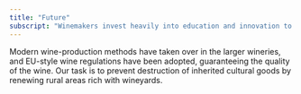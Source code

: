 ```yaml
---
title: "Future"
subscript: "Winemakers invest heavily into education and innovation to cultivate class-leading wines on a global scale."
---
```

Modern wine-production methods have taken over in the larger wineries, and EU-style wine regulations have been adopted, guaranteeing the quality of the wine. Our task is to prevent destruction of inherited cultural goods by renewing rural areas rich with wineyards.